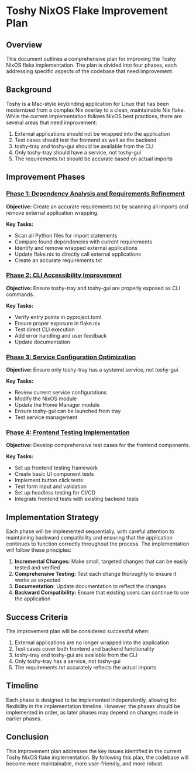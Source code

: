 # Toshy NixOS Flake Improvement Plan

## Overview

This document outlines a comprehensive plan for improving the Toshy NixOS flake implementation. The plan is divided into four phases, each addressing specific aspects of the codebase that need improvement.

## Background

Toshy is a Mac-style keybinding application for Linux that has been modernized from a complex Nix overlay to a clean, maintainable Nix flake. While the current implementation follows NixOS best practices, there are several areas that need improvement:

1. External applications should not be wrapped into the application
2. Test cases should test the frontend as well as the backend
3. toshy-tray and toshy-gui should be available from the CLI
4. Only toshy-tray should have a service, not toshy-gui
5. The requirements.txt should be accurate based on actual imports

## Improvement Phases

### [Phase 1: Dependency Analysis and Requirements Refinement](./PHASE1_DEPENDENCY_ANALYSIS.md)

**Objective:** Create an accurate requirements.txt by scanning all imports and remove external application wrapping.

**Key Tasks:**
- Scan all Python files for import statements
- Compare found dependencies with current requirements
- Identify and remove wrapped external applications
- Update flake.nix to directly call external applications
- Create an accurate requirements.txt

### [Phase 2: CLI Accessibility Improvement](./PHASE2_CLI_ACCESSIBILITY.md)

**Objective:** Ensure toshy-tray and toshy-gui are properly exposed as CLI commands.

**Key Tasks:**
- Verify entry points in pyproject.toml
- Ensure proper exposure in flake.nix
- Test direct CLI execution
- Add error handling and user feedback
- Update documentation

### [Phase 3: Service Configuration Optimization](./PHASE3_SERVICE_OPTIMIZATION.md)

**Objective:** Ensure only toshy-tray has a systemd service, not toshy-gui.

**Key Tasks:**
- Review current service configurations
- Modify the NixOS module
- Update the Home Manager module
- Ensure toshy-gui can be launched from tray
- Test service management

### [Phase 4: Frontend Testing Implementation](./PHASE4_FRONTEND_TESTING.md)

**Objective:** Develop comprehensive test cases for the frontend components.

**Key Tasks:**
- Set up frontend testing framework
- Create basic UI component tests
- Implement button click tests
- Test form input and validation
- Set up headless testing for CI/CD
- Integrate frontend tests with existing backend tests

## Implementation Strategy

Each phase will be implemented sequentially, with careful attention to maintaining backward compatibility and ensuring that the application continues to function correctly throughout the process. The implementation will follow these principles:

1. **Incremental Changes:** Make small, targeted changes that can be easily tested and verified
2. **Comprehensive Testing:** Test each change thoroughly to ensure it works as expected
3. **Documentation:** Update documentation to reflect the changes
4. **Backward Compatibility:** Ensure that existing users can continue to use the application

## Success Criteria

The improvement plan will be considered successful when:

1. External applications are no longer wrapped into the application
2. Test cases cover both frontend and backend functionality
3. toshy-tray and toshy-gui are available from the CLI
4. Only toshy-tray has a service, not toshy-gui
5. The requirements.txt accurately reflects the actual imports

## Timeline

Each phase is designed to be implemented independently, allowing for flexibility in the implementation timeline. However, the phases should be implemented in order, as later phases may depend on changes made in earlier phases.

## Conclusion

This improvement plan addresses the key issues identified in the current Toshy NixOS flake implementation. By following this plan, the codebase will become more maintainable, more user-friendly, and more robust.
